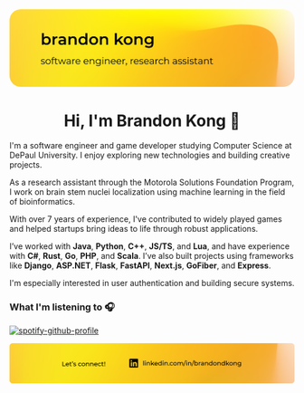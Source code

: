 <a href="https://brandondkong.com">
    <img src="./files/header.png" style="border-radius:20px"/>
</a>

<h1 align="center">Hi, I'm Brandon Kong 👋</h1>

<p>

I'm a software engineer and game developer studying Computer Science at DePaul University. I enjoy exploring new technologies and building creative projects.

As a research assistant through the Motorola Solutions Foundation Program, I work on brain stem nuclei localization using machine learning in the field of bioinformatics.

With over 7 years of experience, I've contributed to widely played games and helped startups bring ideas to life through robust applications.

</p>

I’ve worked with **Java**, **Python**, **C++**, **JS/TS**, and **Lua**, and have experience with **C#**, **Rust**, **Go**, **PHP**, and **Scala**. I’ve also built projects using frameworks like **Django**, **ASP.NET**, **Flask**, **FastAPI**, **Next.js**, **GoFiber**, and **Express**.

I'm especially interested in user authentication and building secure systems.

### What I'm listening to 🎧

[![spotify-github-profile](https://spotify-github-profile.kittinanx.com/api/view?uid=0wy58v4k1seh4grvacxy5qp0j&cover_image=false&theme=natemoo-re&show_offline=true&background_color=121212&interchange=true&bar_color=fed53a&bar_color_cover=false)](https://github.com/kittinan/spotify-github-profile)

<a href="https://linkedin.com/in/brandondkong">
    <img src="./files/footer.png"/>
</a>

